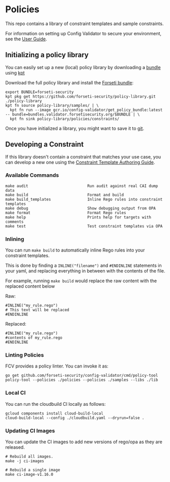 # Policies

This repo contains a library of constraint templates and sample constraints.

For information on setting up Config Validator to secure your environment, see the [User Guide](./docs/user_guide.md).

## Initializing a policy library
You can easily set up a new (local) policy library by downloading a [bundle](./docs/index.md#policy-bundles) using [kpt](https://googlecontainertools.github.io/kpt/)

Download the full policy library and install the [Forseti bundle](./docs/bundles/forseti-security.md):
```
export BUNDLE=forseti-security
kpt pkg get https://github.com/forseti-security/policy-library.git ./policy-library
kpt fn source policy-library/samples/ | \
  kpt fn run --image gcr.io/config-validator/get_policy_bundle:latest -- bundle=bundles.validator.forsetisecurity.org/$BUNDLE | \
  kpt fn sink policy-library/policies/constraints/
```

Once you have initialized a library, you might want to save it to [git](./docs/user_guide.md#https://github.com/forseti-security/policy-library/blob/master/docs/user_guide.md#get-started-with-the-policy-library-repository).

## Developing a Constraint

If this library doesn't contain a constraint that matches your use case, you can develop a new one
using the [Constraint Template Authoring Guide](./docs/constraint_template_authoring.md).

### Available Commands

```
make audit                          Run audit against real CAI dump data
make build                          Format and build
make build_templates                Inline Rego rules into constraint templates
make debug                          Show debugging output from OPA
make format                         Format Rego rules
make help                           Prints help for targets with comments
make test                           Test constraint templates via OPA
```

### Inlining
You can run `make build` to automatically inline Rego rules into your constraint templates.

This is done by finding a `INLINE("filename")` and `#ENDINLINE` statements in your yaml,
and replacing everything in between with the contents of the file.

For example, running `make build` would replace the raw content with the replaced content below

Raw:
```
#INLINE("my_rule.rego")
# This text will be replaced
#ENDINLINE
```

Replaced:
```
#INLINE("my_rule.rego")
#contents of my_rule.rego
#ENDINLINE
```

### Linting Policies
FCV provides a policy linter.  You can invoke it as:

```
go get github.com/forseti-security/config-validator/cmd/policy-tool
policy-tool --policies ./policies --policies ./samples --libs ./lib
```

### Local CI
You can run the cloudbuild CI locally as follows:

```
gcloud components install cloud-build-local
cloud-build-local --config ./cloudbuild.yaml --dryrun=false .
```

### Updating CI Images

You can update the CI images to add new versions of rego/opa as they are released.
```
# Rebuild all images.
make -j ci-images

# Rebuild a single image
make ci-image-v1.16.0
```

